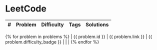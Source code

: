 # LeetCode

| # | Problem | Difficulty | Tags | Solutions |
| :-: | --- | :-: | --- | --- |
{% for problem in problems %}
| {{ problem.id }} | {{ problem.link }} | {{ problem.difficulty_badge }} | | | 
{% endfor %}
